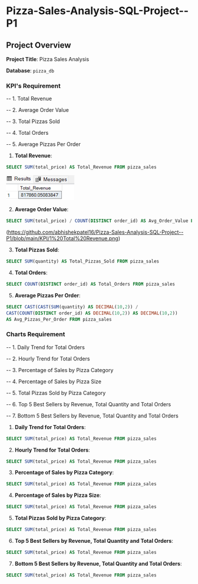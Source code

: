 # Pizza-Sales-Analysis-SQL-Project--P1


## Project Overview

**Project Title**: Pizza Sales Analysis  

**Database**: `pizza_db`


### KPI's Requirement

-- 1. Total Revenue

-- 2. Average Order Value

-- 3. Total Pizzas Sold

-- 4. Total Orders

-- 5. Average Pizzas Per Order



1. **Total Revenue**:
```sql
SELECT SUM(total_price) AS Total_Revenue FROM pizza_sales
```
![Total Revenue](https://github.com/abhishekpatel16/Pizza-Sales-Analysis-SQL-Project--P1/blob/main/KPI/1%20Total%20Revenue.png)

2. **Average Order Value**:
```sql
SELECT SUM(total_price) / COUNT(DISTINCT order_id) AS Avg_Order_Value FROM pizza_sales
```
(https://github.com/abhishekpatel16/Pizza-Sales-Analysis-SQL-Project--P1/blob/main/KPI/1%20Total%20Revenue.png)


3. **Total Pizzas Sold**:
```sql
SELECT SUM(quantity) AS Total_Pizzas_Sold FROM pizza_sales
```

4. **Total Orders**:
```sql
SELECT COUNT(DISTINCT order_id) AS Total_Orders FROM pizza_sales
```

5. **Average Pizzas Per Order**:
```sql
SELECT CAST(CAST(SUM(quantity) AS DECIMAL(10,2)) / 
CAST(COUNT(DISTINCT order_id) AS DECIMAL(10,2)) AS DECIMAL(10,2)) 
AS Avg_Pizzas_Per_Order FROM pizza_sales
```


### Charts Requirement

-- 1. Daily Trend for Total Orders

-- 2. Hourly Trend for Total Orders

-- 3. Percentage of Sales by Pizza Category

-- 4. Percentage of Sales by Pizza Size

-- 5. Total Pizzas Sold by Pizza Category

-- 6. Top 5 Best Sellers by Revenue, Total Quantity and Total Orders

-- 7. Bottom 5 Best Sellers by Revenue, Total Quantity and Total Orders



1. **Daily Trend for Total Orders**:
```sql
SELECT SUM(total_price) AS Total_Revenue FROM pizza_sales
```

2. **Hourly Trend for Total Orders**:
```sql
SELECT SUM(total_price) AS Total_Revenue FROM pizza_sales
```

3. **Percentage of Sales by Pizza Category**:
```sql
SELECT SUM(total_price) AS Total_Revenue FROM pizza_sales
```

4. **Percentage of Sales by Pizza Size**:
```sql
SELECT SUM(total_price) AS Total_Revenue FROM pizza_sales
```

5. **Total Pizzas Sold by Pizza Category**:
```sql
SELECT SUM(total_price) AS Total_Revenue FROM pizza_sales
```

6. **Top 5 Best Sellers by Revenue, Total Quantity and Total Orders**:
```sql
SELECT SUM(total_price) AS Total_Revenue FROM pizza_sales
```

7. **Bottom 5 Best Sellers by Revenue, Total Quantity and Total Orders**:
```sql
SELECT SUM(total_price) AS Total_Revenue FROM pizza_sales
```




